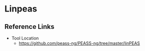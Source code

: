 # Linpeas


## Reference Links
- Tool Location
  - https://github.com/peass-ng/PEASS-ng/tree/master/linPEAS



